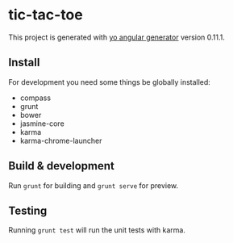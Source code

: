 # tic-tac-toe

This project is generated with [yo angular generator](https://github.com/yeoman/generator-angular)
version 0.11.1.

## Install
For development you need some things be globally installed:
* compass 
* grunt
* bower
* jasmine-core
* karma
* karma-chrome-launcher

## Build & development

Run `grunt` for building and `grunt serve` for preview.

## Testing

Running `grunt test` will run the unit tests with karma.
